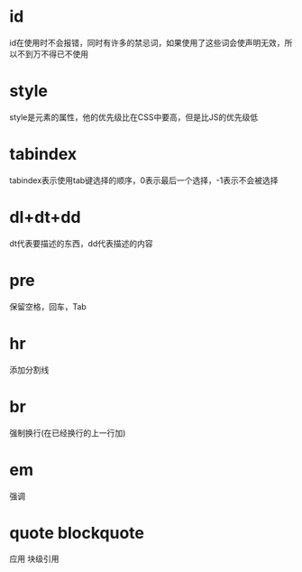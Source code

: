 # id
id在使用时不会报错，同时有许多的禁忌词，如果使用了这些词会使声明无效，所以不到万不得已不使用
# style
style是元素的属性，他的优先级比在CSS中要高，但是比JS的优先级低
# tabindex
tabindex表示使用tab键选择的顺序，0表示最后一个选择，-1表示不会被选择
# dl+dt+dd
dt代表要描述的东西，dd代表描述的内容
# pre
保留空格，回车，Tab
# hr
添加分割线
# br
强制换行(在已经换行的上一行加)
# em
强调
# quote blockquote
  应用    块级引用 